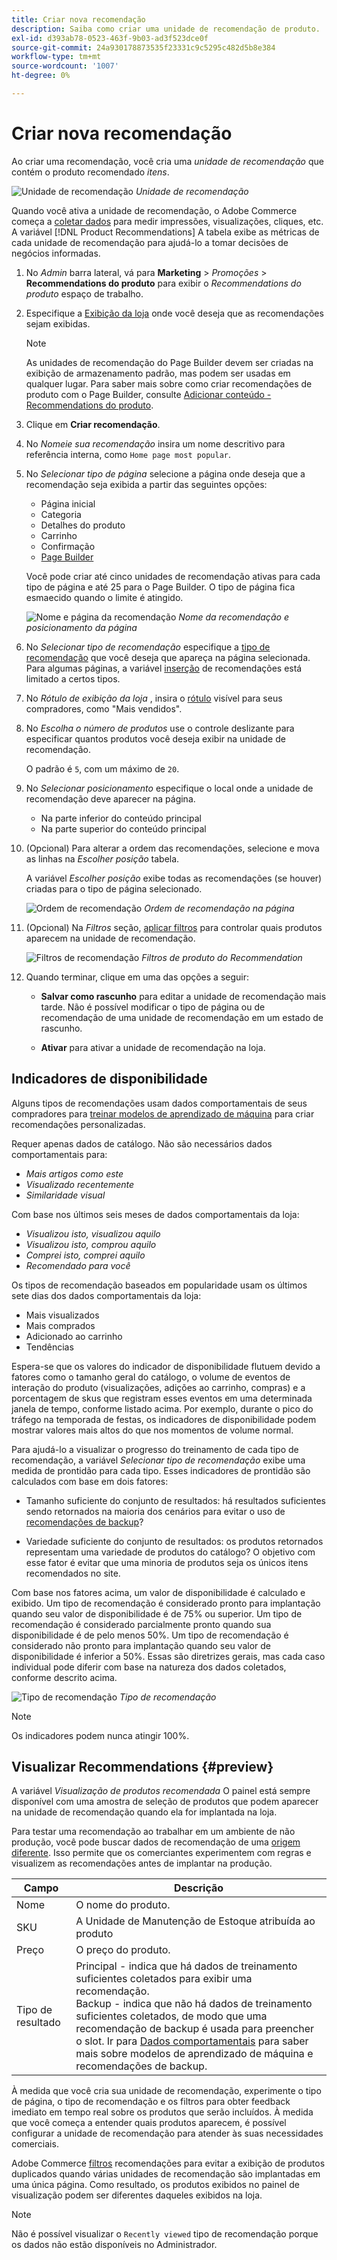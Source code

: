 ```yaml
---
title: Criar nova recomendação
description: Saiba como criar uma unidade de recomendação de produto.
exl-id: d393ab78-0523-463f-9b03-ad3f523dce0f
source-git-commit: 24a930178873535f23331c9c5295c482d5b8e384
workflow-type: tm+mt
source-wordcount: '1007'
ht-degree: 0%

---
```


# Criar nova recomendação

Ao criar uma recomendação, você cria uma _unidade de recomendação_ que contém o produto recomendado _itens_.

![Unidade de recomendação](assets/unit.png)
_Unidade de recomendação_

Quando você ativa a unidade de recomendação, o Adobe Commerce começa a [coletar dados](workspace.md) para medir impressões, visualizações, cliques, etc. A variável [!DNL Product Recommendations] A tabela exibe as métricas de cada unidade de recomendação para ajudá-lo a tomar decisões de negócios informadas.

1. No _Admin_ barra lateral, vá para **Marketing** > _Promoções_ > **Recommendations do produto** para exibir o _Recommendations do produto_ espaço de trabalho.

1. Especifique a [Exibição da loja](https://experienceleague.adobe.com/docs/commerce-admin/start/setup/websites-stores-views.html#scope-settings) onde você deseja que as recomendações sejam exibidas.

   >[!NOTE]
   >
   > As unidades de recomendação do Page Builder devem ser criadas na exibição de armazenamento padrão, mas podem ser usadas em qualquer lugar. Para saber mais sobre como criar recomendações de produto com o Page Builder, consulte [Adicionar conteúdo - Recommendations do produto](https://experienceleague.adobe.com/docs/commerce-admin/page-builder/add-content/recommendations.html).

1. Clique em **Criar recomendação**.

1. No _Nomeie sua recomendação_ insira um nome descritivo para referência interna, como `Home page most popular`.

1. No _Selecionar tipo de página_ selecione a página onde deseja que a recomendação seja exibida a partir das seguintes opções:

   * Página inicial
   * Categoria
   * Detalhes do produto
   * Carrinho
   * Confirmação
   * [Page Builder](https://experienceleague.adobe.com/docs/commerce-admin/page-builder/add-content/recommendations.html)

   Você pode criar até cinco unidades de recomendação ativas para cada tipo de página e até 25 para o Page Builder. O tipo de página fica esmaecido quando o limite é atingido.

   ![Nome e página da recomendação](assets/create-recommendation.png)
   _Nome da recomendação e posicionamento da página_

1. No _Selecionar tipo de recomendação_ especifique a [tipo de recomendação](type.md) que você deseja que apareça na página selecionada. Para algumas páginas, a variável [inserção](placement.md) de recomendações está limitado a certos tipos.

1. No _Rótulo de exibição da loja_ , insira o [rótulo](placement.md#recommendation-labels) visível para seus compradores, como &quot;Mais vendidos&quot;.

1. No _Escolha o número de produtos_ use o controle deslizante para especificar quantos produtos você deseja exibir na unidade de recomendação.

   O padrão é `5`, com um máximo de `20`.

1. No _Selecionar posicionamento_ especifique o local onde a unidade de recomendação deve aparecer na página.

   * Na parte inferior do conteúdo principal
   * Na parte superior do conteúdo principal

1. (Opcional) Para alterar a ordem das recomendações, selecione e mova as linhas na _Escolher posição_ tabela.

   A variável _Escolher posição_ exibe todas as recomendações (se houver) criadas para o tipo de página selecionado.

   ![Ordem de recomendação](assets/create-recommendation-select-placement.png)
   _Ordem de recomendação na página_

1. (Opcional) Na _Filtros_ seção, [aplicar filtros](filters.md) para controlar quais produtos aparecem na unidade de recomendação.

   ![Filtros de recomendação](assets/create-recommendation-filter-products.png)
   _Filtros de produto do Recommendation_

1. Quando terminar, clique em uma das opções a seguir:

   * **Salvar como rascunho** para editar a unidade de recomendação mais tarde. Não é possível modificar o tipo de página ou de recomendação de uma unidade de recomendação em um estado de rascunho.

   * **Ativar** para ativar a unidade de recomendação na loja.

## Indicadores de disponibilidade

Alguns tipos de recomendações usam dados comportamentais de seus compradores para [treinar modelos de aprendizado de máquina](behavioral-data.md) para criar recomendações personalizadas.

Requer apenas dados de catálogo. Não são necessários dados comportamentais para:

* _Mais artigos como este_
* _Visualizado recentemente_
* _Similaridade visual_

Com base nos últimos seis meses de dados comportamentais da loja:

* _Visualizou isto, visualizou aquilo_
* _Visualizou isto, comprou aquilo_
* _Comprei isto, comprei aquilo_
* _Recomendado para você_

Os tipos de recomendação baseados em popularidade usam os últimos sete dias dos dados comportamentais da loja:

* Mais visualizados
* Mais comprados
* Adicionado ao carrinho
* Tendências

Espera-se que os valores do indicador de disponibilidade flutuem devido a fatores como o tamanho geral do catálogo, o volume de eventos de interação do produto (visualizações, adições ao carrinho, compras) e a porcentagem de skus que registram esses eventos em uma determinada janela de tempo, conforme listado acima. Por exemplo, durante o pico do tráfego na temporada de festas, os indicadores de disponibilidade podem mostrar valores mais altos do que nos momentos de volume normal.

Para ajudá-lo a visualizar o progresso do treinamento de cada tipo de recomendação, a variável _Selecionar tipo de recomendação_ exibe uma medida de prontidão para cada tipo. Esses indicadores de prontidão são calculados com base em dois fatores:

* Tamanho suficiente do conjunto de resultados: há resultados suficientes sendo retornados na maioria dos cenários para evitar o uso de [recomendações de backup](behavioral-data.md#backuprecs)?

* Variedade suficiente do conjunto de resultados: os produtos retornados representam uma variedade de produtos do catálogo? O objetivo com esse fator é evitar que uma minoria de produtos seja os únicos itens recomendados no site.

Com base nos fatores acima, um valor de disponibilidade é calculado e exibido. Um tipo de recomendação é considerado pronto para implantação quando seu valor de disponibilidade é de 75% ou superior. Um tipo de recomendação é considerado parcialmente pronto quando sua disponibilidade é de pelo menos 50%. Um tipo de recomendação é considerado não pronto para implantação quando seu valor de disponibilidade é inferior a 50%. Essas são diretrizes gerais, mas cada caso individual pode diferir com base na natureza dos dados coletados, conforme descrito acima.

![Tipo de recomendação](assets/create-recommendation-select-type.png)
_Tipo de recomendação_

>[!NOTE]
>
>Os indicadores podem nunca atingir 100%.

## Visualizar Recommendations {#preview}

A variável _Visualização de produtos recomendada_ O painel está sempre disponível com uma amostra de seleção de produtos que podem aparecer na unidade de recomendação quando ela for implantada na loja.

Para testar uma recomendação ao trabalhar em um ambiente de não produção, você pode buscar dados de recomendação de uma [origem diferente](settings.md). Isso permite que os comerciantes experimentem com regras e visualizem as recomendações antes de implantar na produção.

| Campo | Descrição |
|---|---|
| Nome | O nome do produto. |
| SKU | A Unidade de Manutenção de Estoque atribuída ao produto |
| Preço | O preço do produto. |
| Tipo de resultado | Principal - indica que há dados de treinamento suficientes coletados para exibir uma recomendação.<br />Backup - indica que não há dados de treinamento suficientes coletados, de modo que uma recomendação de backup é usada para preencher o slot. Ir para [Dados comportamentais](behavioral-data.md) para saber mais sobre modelos de aprendizado de máquina e recomendações de backup. |

À medida que você cria sua unidade de recomendação, experimente o tipo de página, o tipo de recomendação e os filtros para obter feedback imediato em tempo real sobre os produtos que serão incluídos. À medida que você começa a entender quais produtos aparecem, é possível configurar a unidade de recomendação para atender às suas necessidades comerciais.

Adobe Commerce [filtros](filters.md) recomendações para evitar a exibição de produtos duplicados quando várias unidades de recomendação são implantadas em uma única página. Como resultado, os produtos exibidos no painel de visualização podem ser diferentes daqueles exibidos na loja.

>[!NOTE]
>
> Não é possível visualizar o `Recently viewed` tipo de recomendação porque os dados não estão disponíveis no Administrador.
